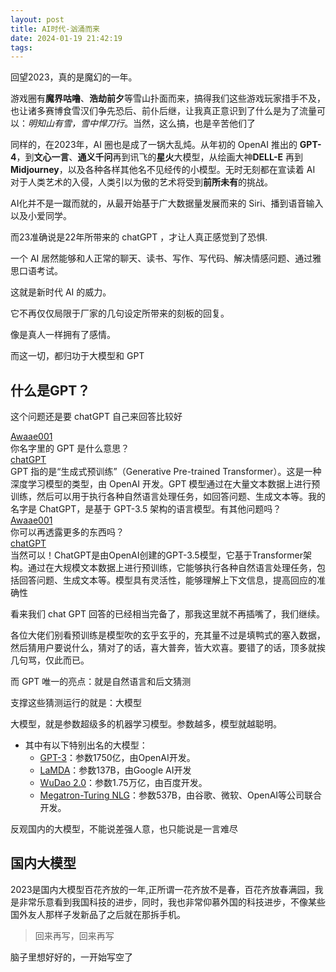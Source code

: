 ```yaml
---
layout: post
title: AI时代-汹涌而来
date: 2024-01-19 21:42:19
tags:
---
```

回望2023，真的是魔幻的一年。

游戏圈有**魔界咕噜**、**浩劫前夕**等雪山扑面而来，搞得我们这些游戏玩家措手不及，也让诸多赛博食雪汉们争先恐后、前仆后继，让我真正意识到了什么是为了流量可以：*明知山有雪，雪中悍刀行*。当然，这么搞，也是辛苦他们了

同样的，在2023年，AI 圈也是成了一锅大乱炖。从年初的 OpenAI 推出的 **GPT-4**，到**文心一言**、**通义千问**再到讯飞的**星火**大模型，从绘画大神**DELL-E** 再到 **Midjourney**，以及各种各样其他名不见经传的小模型。无时无刻都在宣读着 AI 对于人类艺术的入侵，人类引以为傲的艺术将受到**前所未有**的挑战。

AI化并不是一蹴而就的，从最开始基于广大数据量发展而来的 Siri、播到语音输入以及小爱同学。

而23准确说是22年所带来的 chatGPT ，才让人真正感觉到了恐惧.

一个 AI 居然能够和人正常的聊天、读书、写作、写代码、解决情感问题、通过雅思口语考试。

这就是新时代 AI 的威力。

它不再仅仅局限于厂家的几句设定所带来的刻板的回复。

像是真人一样拥有了感情。

而这一切，都归功于大模型和 GPT

## 什么是GPT？

这个问题还是要 chatGPT 自己来回答比较好

<div class="chat-container">
  <link type="text/css" rel="stylesheet" href="https://blog.awaae001.top/css/chat.css" />
  <div class="message">
    <div class="message-content">
      <div class="username"><a href="https://awaae001.top">Awaae001</a></div>
      <div class="text">你名字里的 GPT 是什么意思？</div>
    </div>
  </div>
  <div class="message">
    <div class="message-content">
      <div class="username"><a href="https://chat.openai.com">chatGPT</a></div>
      <div class="text">GPT 指的是“生成式预训练”（Generative Pre-trained Transformer）。这是一种深度学习模型的类型，由 OpenAI 开发。GPT
        模型通过在大量文本数据上进行预训练，然后可以用于执行各种自然语言处理任务，如回答问题、生成文本等。我的名字是 ChatGPT，是基于 GPT-3.5 架构的语言模型。有其他问题吗？</div>
    </div>
  </div>
  <div class="message">
    <div class="message-content">
      <div class="username"><a href="https://awaae001.top">Awaae001</a></div>
      <div class="text">你可以再透露更多的东西吗？</div>
    </div>
  </div>
  <div class="message">
    <div class="message-content">
      <div class="username"><a href="https://chat.openai.com">chatGPT</a></div>
      <div class="text">
        当然可以！ChatGPT是由OpenAI创建的GPT-3.5模型，它基于Transformer架构。通过在大规模文本数据上进行预训练，它能够执行各种自然语言处理任务，包括回答问题、生成文本等。模型具有灵活性，能够理解上下文信息，提高回应的准确性
      </div>
    </div>
  </div>
</div>

看来我们 chat GPT 回答的已经相当完备了，那我这里就不再插嘴了，我们继续。

各位大佬们别看预训练是模型吹的玄乎玄乎的，充其量不过是填鸭式的塞入数据，然后猜用户要说什么，猜对了的话，喜大普奔，皆大欢喜。要错了的话，顶多就挨几句骂，仅此而已。

而 GPT 唯一的亮点：就是自然语言和后文猜测

支撑这些猜测运行的就是：大模型

大模型，就是参数超级多的机器学习模型。参数越多，模型就越聪明。

- 其中有以下特别出名的大模型：
   - [GPT-3](https://chat.openai.com/)：参数1750亿，由OpenAI开发。
   - [LaMDA](https://blog.google/technology/ai/lamda/)：参数137B，由Google AI开发
   - [WuDao 2.0](https://zhuanlan.zhihu.com/p/377047779)：参数1.75万亿，由百度开发。
   - [Megatron-Turing NLG](https://www.zhihu.com/question/491893383)：参数537B，由谷歌、微软、OpenAI等公司联合开发。

反观国内的大模型，不能说差强人意，也只能说是一言难尽

## 国内大模型
2023是国内大模型百花齐放的一年,正所谓一花齐放不是春，百花齐放春满园，我是非常乐意看到我国科技的进步，同时，我也非常仰慕外国的科技进步，不像某些国外友人那样子发新品了之后就在那拆手机。

> 回来再写，回来再写

脑子里想好好的，一开始写空了